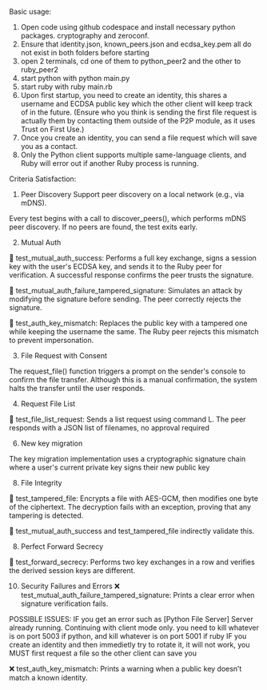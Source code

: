 Basic usage:

1. Open code using github codespace and install necessary python packages. cryptography and zeroconf.
2. Ensure that identity.json, known_peers.json and ecdsa_key.pem all do not exist in both folders before starting
3. open 2 terminals, cd one of them to python_peer2 and the other to ruby_peer2
4. start python with python main.py
5. start ruby with ruby main.rb
6. Upon first startup, you need to create an identity, this shares a username and ECDSA public key which the other client will keep track of in the future.
(Ensure who you think is sending the first file request is actually them by contacting them outside of the P2P module, as it uses Trust on First Use.)
7. Once you create an identity, you can send a file request which will save you as a contact.
8. Only the Python client supports multiple same-language clients, and Ruby will error out if another Ruby process is running.

Criteria Satisfaction:
1. Peer Discovery
Support peer discovery on a local network (e.g., via mDNS).

Every test begins with a call to discover_peers(), which performs mDNS peer discovery. If no peers are found, the test exits early.

2. Mutual Auth
   
🔐 test_mutual_auth_success: Performs a full key exchange, signs a session key with the user's ECDSA key, and sends it to the Ruby peer for verification. A successful response confirms the peer trusts the signature.

🔐 test_mutual_auth_failure_tampered_signature: Simulates an attack by modifying the signature before sending. The peer correctly rejects the signature.

🔏 test_auth_key_mismatch: Replaces the public key with a tampered one while keeping the username the same. The Ruby peer rejects this mismatch to prevent impersonation.

3. File Request with Consent

The request_file() function triggers a prompt on the sender's console to confirm the file transfer. Although this is a manual confirmation, the system halts the transfer until the user responds.

4. Request File List

📄 test_file_list_request: Sends a list request using command L. The peer responds with a JSON list of filenames, no approval required

6. New key migration

The key migration implementation uses a cryptographic signature chain where a user's current private key signs their new public key

8. File Integrity
   
🧨 test_tampered_file: Encrypts a file with AES-GCM, then modifies one byte of the ciphertext. The decryption fails with an exception, proving that any tampering is detected.

🔐 test_mutual_auth_success and test_tampered_file indirectly validate this.


8. Perfect Forward Secrecy

🔁 test_forward_secrecy: Performs two key exchanges in a row and verifies the derived session keys are different.

10. Security Failures and Errors
❌ test_mutual_auth_failure_tampered_signature: Prints a clear error when signature verification fails.



POSSIBLE ISSUES:
IF you get an error such as [Python File Server] Server already running. Continuing with client mode only. you need to kill whatever is on port 5003 if python, and kill whatever is on port 5001 if ruby
IF you create an identity and then immedietly try to rotate it, it will not work, you MUST first request a file so the other client can save you

    


❌ test_auth_key_mismatch: Prints a warning when a public key doesn’t match a known identity.

